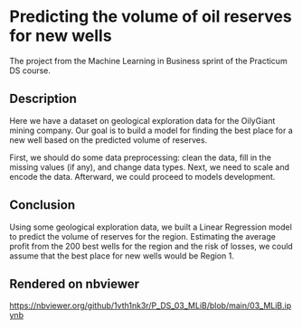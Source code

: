 # Predicting the volume of oil reserves for new wells
The project from the Machine Learning in Business sprint of the Practicum DS course.

## Description
Here we have a dataset on geological exploration data for the OilyGiant mining company. Our goal is to build a model for finding the best place for a new well based on the predicted volume of reserves.

First, we should do some data preprocessing: clean the data, fill in the missing values (if any), and change data types. Next, we need to scale and encode the data. Afterward, we could proceed to models development.

## Conclusion
Using some geological exploration data, we built a Linear Regression model to predict the volume of reserves for the region. Estimating the average profit from the 200 best wells for the region and the risk of losses, we could assume that the best place for new wells would be Region 1.

## Rendered on nbviewer
https://nbviewer.org/github/1vth1nk3r/P_DS_03_MLiB/blob/main/03_MLiB.ipynb
